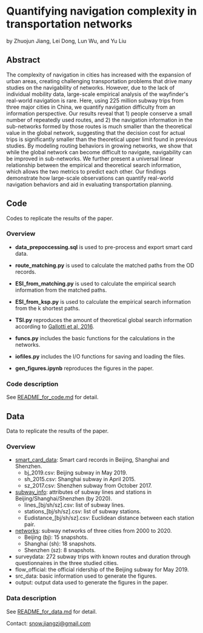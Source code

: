 # Quantifying navigation complexity in transportation networks
by Zhuojun Jiang, Lei Dong, Lun Wu, and Yu Liu

## Abstract
The complexity of navigation in cities has increased with the expansion of urban areas, creating challenging transportation problems that drive many studies on the navigability of networks. However, due to the lack of individual mobility data, large-scale empirical analysis of the wayfinder's real-world navigation is rare. Here, using 225 million subway trips from three major cities in China, we quantify navigation difficulty from an information perspective. Our results reveal that 1) people conserve a small number of repeatedly used routes, and 2) the navigation information in the sub-networks formed by those routes is much smaller than the theoretical value in the global network, suggesting that the decision cost for actual trips is significantly smaller than the theoretical upper limit found in previous studies. By modeling routing behaviors in growing networks, we show that while the global network can become difficult to navigate, navigability can be improved in sub-networks. We further present a universal linear relationship between the empirical and theoretical search information, which allows the two metrics to predict each other. Our findings demonstrate how large-scale observations can quantify real-world navigation behaviors and aid in evaluating transportation planning.

## Code
Codes to replicate the results of the paper.
### Overview
- **data_prepoccessing.sql** is used to pre-process and export smart card data.
- **route_matching.py** is used to calculate the matched paths from the OD records.

- **ESI_from_matching.py** is used to calculate the empirical search information from the matched paths. 

- **ESI_from_ksp.py** is used to calculate the empirical search information from the k shortest paths.

- **TSI.py** reproduces the amount of theoretical global search information according to [Gallotti et al, 2016](https://www.science.org/doi/10.1126/sciadv.1500445).

- **funcs.py** includes the basic functions for the calculations in the networks.

- **iofiles.py** includes the I/O functions for saving and loading the files.

- **gen_figures.ipynb** reproduces the figures in the paper.

### Code description
See [README_for_code.md](https://github.com/Jzjsnow/navi-complexity/blob/main/README_for_code.md) for detail. 


## Data
Data to replicate the results of the paper.
### Overview
- [smart_card_data](https://github.com/Jzjsnow/navi-complexity/blob/main/data/smart_card_data): Smart card records in Beijing, Shanghai and Shenzhen.
	* bj_2019.csv: Beijing subway in May 2019.
	* sh_2015.csv: Shanghai subway in April 2015.
	* sz_2017.csv: Shenzhen subway from October 2017.
- [subway_info](https://github.com/Jzjsnow/navi-complexity/blob/main/data/subway_info): attributes of subway lines and stations in Beijing/Shanghai/Shenzhen (by 2020).
	* lines_[bj/sh/sz].csv: list of subway lines.
	* stations_[bj/sh/sz].csv: list of subway stations.
	* Eudistance_[bj/sh/sz].csv: Euclidean distance between each station pair.
- [networks](https://github.com/Jzjsnow/navi-complexity/blob/main/data/networks): subway networks of three cities from 2000 to 2020.
	* Beijing (bj): 15 snapshots.
	* Shanghai (sh): 18 snapshots.
	* Shenzhen (sz): 8 snapshots.
- surveydata: 272 subway trips with known routes and duration through questionnaires in the three studied cities.
- flow_official: the official ridership of the Beijing subway for May 2019.
- src_data: basic information used to generate the figures.
- output: output data used to generate the figures in the paper.

### Data description
See [README_for_data.md](https://github.com/Jzjsnow/navi-complexity/blob/main/README_for_data.md) for detail. 




Contact: snow.jiangzj@gmail.com

